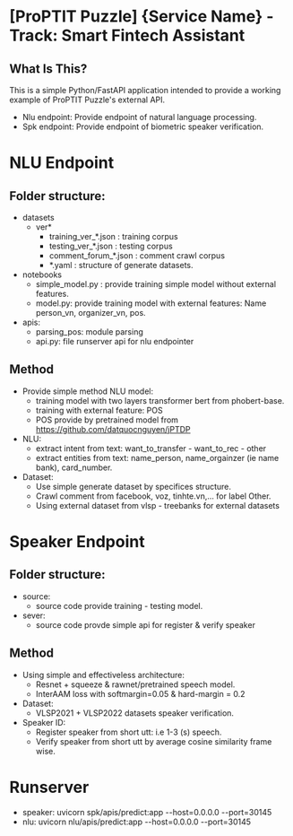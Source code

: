 [ProPTIT Puzzle] {Service Name} - Track: Smart Fintech Assistant 
==============================

What Is This?
-------------
This is a simple Python/FastAPI application intended to provide a working example of ProPTIT Puzzle's external API.

- Nlu endpoint: Provide endpoint of natural language processing. 
- Spk endpoint: Provide endpoint of biometric speaker verification.

# NLU Endpoint

## Folder structure:

- datasets
    - ver*
        - training_ver_*.json :  training corpus
        - testing_ver_*.json  :  testing corpus
        - comment_forum_*.json : comment crawl corpus
        - *.yaml                : structure of generate datasets.
- notebooks
    - simple_model.py :  provide training simple model without external features.
    - model.py: provide training model with external features: Name person_vn, organizer_vn, pos.
- apis:
    - parsing_pos: module parsing
    - api.py: file runserver api for nlu endpointer
## Method
- Provide simple method NLU model:
    - training model with two layers transformer bert from phobert-base.
    - training with external feature: POS
    - POS provide by pretrained model from https://github.com/datquocnguyen/jPTDP
- NLU: 
    - extract intent from text: want_to_transfer - want_to_rec - other
    - extract entities from text: name_person, name_orgainzer (ie name bank), card_number.
- Dataset:
    - Use simple generate dataset by specifices structure.
    - Crawl comment from facebook, voz, tinhte.vn,... for label Other.
    - Using external dataset from vlsp - treebanks for external datasets

# Speaker Endpoint

## Folder structure:

- source:
    - source code provide training - testing model.
- sever:
    - source code provde simple api for register & verify speaker

## Method


- Using simple and effectiveless architecture:
    - Resnet + squeeze & rawnet/pretrained speech model.
    - InterAAM loss with softmargin=0.05  & hard-margin = 0.2
- Dataset:
    - VLSP2021 + VLSP2022 datasets speaker verification.
- Speaker ID:
    - Register speaker from short utt: i.e 1-3 (s) speech.
    - Verify speaker from short utt by average cosine similarity frame wise.

# Runserver 

- speaker: uvicorn spk/apis/predict:app --host=0.0.0.0 --port=30145 
- nlu: uvicorn nlu/apis/predict:app --host=0.0.0.0 --port=30145 



    
